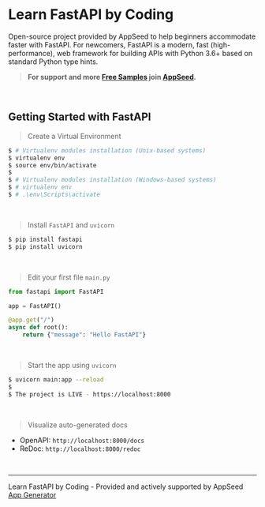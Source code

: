 # Learn FastAPI by Coding

Open-source project provided by AppSeed to help beginners accommodate faster with FastAPI. For newcomers, FastAPI is a modern, fast (high-performance), web framework for building APIs with Python 3.6+ based on standard Python type hints. 

> **For support and more [Free Samples](https://appseed.us/admin-dashboards/open-source) join [AppSeed](https://appseed.us).**

<br />

## Getting Started with FastAPI

> Create a Virtual Environment

```bash
$ # Virtualenv modules installation (Unix-based systems)
$ virtualenv env
$ source env/bin/activate
$
$ # Virtualenv modules installation (Windows-based systems)
$ # virtualenv env
$ # .\env\Scripts\activate
```

<br />

> Install `FastAPI` and `uvicorn`

```bash
$ pip install fastapi
$ pip install uvicorn
```

<br />

> Edit your first file `main.py`

```python
from fastapi import FastAPI

app = FastAPI()

@app.get("/")
async def root():
    return {"message": "Hello FastAPI"}
```

<br />

> Start the app using `uvicorn` 

```bash
$ uvicorn main:app --reload
$ 
$ The project is LIVE - https://localhost:8000 
```

<br />

> Visualize auto-generated docs

- OpenAPI: `http://localhost:8000/docs`
- ReDoc: `http://localhost:8000/redoc`

<br />

--- 
Learn FastAPI by Coding - Provided and actively supported by AppSeed [App Generator](https://appseed.us)

